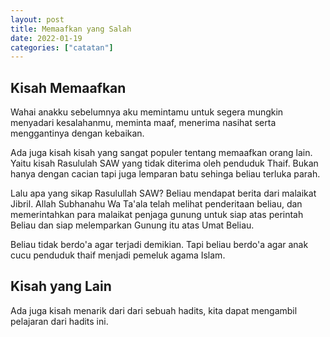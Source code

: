 ```yaml
---
layout: post
title: Memaafkan yang Salah
date: 2022-01-19
categories: ["catatan"]
---
```


## Kisah Memaafkan
Wahai anakku sebelumnya aku memintamu untuk segera mungkin menyadari kesalahanmu, meminta maaf, menerima nasihat serta menggantinya dengan kebaikan.

Ada juga kisah kisah yang sangat populer tentang memaafkan orang lain. Yaitu kisah Rasululah SAW yang tidak diterima oleh penduduk Thaif. Bukan hanya dengan cacian tapi juga lemparan batu sehinga beliau terluka parah.

Lalu apa yang sikap Rasulullah SAW? Beliau mendapat berita dari malaikat Jibril. Allah Subhanahu Wa Ta'ala telah melihat penderitaan beliau, dan memerintahkan para malaikat penjaga gunung untuk siap atas perintah Beliau dan siap melemparkan Gunung itu atas Umat Beliau.

Beliau tidak berdo'a agar terjadi demikian. Tapi beliau berdo'a agar anak cucu penduduk thaif menjadi pemeluk agama Islam.

## Kisah yang Lain

Ada juga kisah menarik dari dari sebuah hadits, kita dapat mengambil pelajaran dari hadits ini.
